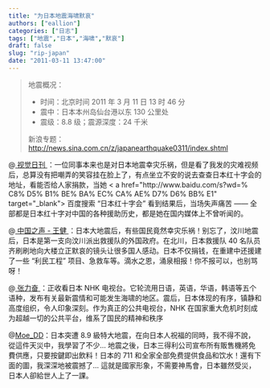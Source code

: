 ```yaml
---
title: "为日本地震海啸默哀"
authors: ["eallion"]
categories: ["日志"]
tags: ["地震","日本","海啸","默哀"]
draft: false
slug: "rip-japan"
date: "2011-03-11 13:47:00"
---
```


<blockquote > 地震概况：<ul><li > 时间：北京时间 2011 年 3 月 11 日 13 时 46 分 </li>
<li > 震中：日本本州岛仙台港以东 130 公里处 </li>
<li > 震级：8.8 级；震源深度：24 千米 </li></ul > 新浪专题：<a href="http://news.sina.com.cn/z/japanearthquake0311/index.shtml" target="_blank">http://news.sina.com.cn/z/japanearthquake0311/index.shtml</a></blockquote>@<a href="http://t.sina.com.cn/1753242605" target="_blank"> 视觉日刊 </a>：一位同事本来也是对日本地震幸灾乐祸，但是看了我发的灾难视频后，总算没有把嘲弄的笑容挂在脸上了，有点坐立不安的说去查查日本红十字会的地址，看能否给人家捐款，当她 < a href="http://www.baidu.com/s?wd=% C8% D5% B1% BE% BA% EC% CA% AE% D7% D6% BB% E1" target="_blank"> 百度搜索 “日本红十字会”</a > 看到结果后，当场失声痛苦 —— 全部都是日本红十字对中国的各种援助历史，都是她在国内媒体上不曾听闻的。

@<a href="http://t.sina.com.cn/1752097531" target="_blank"> 中国之声 - 王健 </a>：日本大地震后，有些国民竟然幸灾乐祸！别忘了，汶川地震后，日本是第一支向汶川派出救援队的外国政府。在北川，日本救援队 40 名队员齐刷刷地向大楼立正默哀的镜头让很多国人感动。日本不仅捐钱，在重建中还援建了一些 “利民工程” 项目、急救车等。滴水之恩，涌泉相报！你不报可以，也别骂呀！

@<a href="http://t.sina.com.cn/1749240373" target="_blank"> 张力奋 </a>：正收看日本 NHK 电视台。它轮流用日语，英语，华语，韩语等五个语种，发布有关最新震情和可能发生海啸的地区。震后，日本体现的有序，镇静和高度组织，令人印象深刻。作为真正的公共电视台，NHK 在国家重大危机时刻成为超越一切的公共平台，维系了国民的精神和秩序

@<a href="http://t.sina.com.cn/1894477371" target="_blank">Moe_DD</a>：日本突遭 8.9 級特大地震，在向日本人祝福的同時，我不得不說，從這件天災中，我學習了不少... 地震之後，日本三得利公司宣布所有販售機將免費供應，只要按鍵即出飲料！日本的 711 和全家全部免费提供食品和饮水！還有下面的圖，我深深地被震撼了... 這就是國家形象，不需要神馬會，日本雖然受災，日本人卻給世人上了一課。
